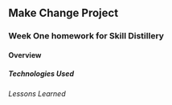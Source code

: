 ## Make Change Project

### Week One homework for Skill Distillery

#### Overview

##### Technologies Used

###### Lessons Learned